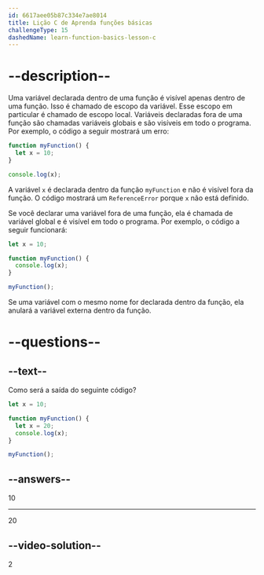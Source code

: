 ```yaml
---
id: 6617aee05b87c334e7ae8014
title: Lição C de Aprenda funções básicas
challengeType: 15
dashedName: learn-function-basics-lesson-c
---
```


# --description--

Uma variável declarada dentro de uma função é visível apenas dentro de uma função. Isso é chamado de escopo da variável. Esse escopo em particular é chamado de escopo local. Variáveis declaradas fora de uma função são chamadas variáveis globais e são visíveis em todo o programa. Por exemplo, o código a seguir mostrará um erro:

```js
function myFunction() {
  let x = 10;
}

console.log(x);
```

A variável `x` é declarada dentro da função `myFunction` e não é visível fora da função. O código mostrará um `ReferenceError` porque `x` não está definido.

Se você declarar uma variável fora de uma função, ela é chamada de variável global e é visível em todo o programa. Por exemplo, o código a seguir funcionará:

```js
let x = 10;

function myFunction() {
  console.log(x);
}

myFunction();
```

Se uma variável com o mesmo nome for declarada dentro da função, ela anulará a variável externa dentro da função.

# --questions--

## --text--

Como será a saída do seguinte código?

```js
let x = 10;

function myFunction() {
  let x = 20;
  console.log(x);
}

myFunction();
```

## --answers--

10

---

20


## --video-solution--

2
